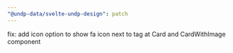 ```yaml
---
"@undp-data/svelte-undp-design": patch
---
```


fix: add icon option to show fa icon next to tag at Card and CardWithImage component
